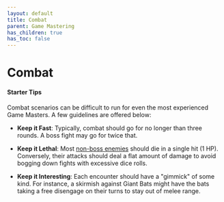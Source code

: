 ```yaml
---
layout: default
title: Combat
parent: Game Mastering
has_children: true
has_toc: false
---
```


# Combat

#### Starter Tips

Combat scenarios can be difficult to run for even the most experienced Game Masters. A few guidelines are offered below:

* **Keep it Fast**: Typically, combat should go for no longer than three rounds. A boss fight may go for twice that.

* **Keep it Lethal**: Most [non-boss enemies](mooks) should die in a single hit (1 HP). Conversely, their attacks should deal a flat amount of damage to avoid bogging down fights with excessive dice rolls.

* **Keep it Interesting**: Each encounter should have a "gimmick" of some kind. For instance, a skirmish against Giant Bats might have the bats taking a free disengage on their turns to stay out of melee range.